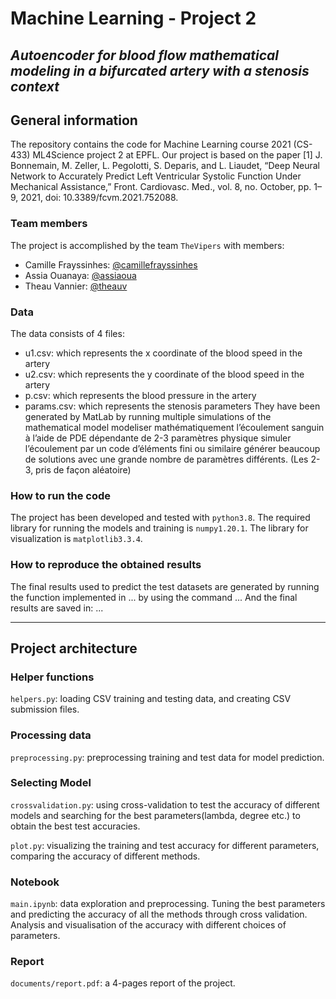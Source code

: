 # Machine Learning - Project 2 

## *Autoencoder for blood flow mathematical modeling in a bifurcated artery with a stenosis context*

## General information 

The repository contains the code for Machine Learning course 2021 (CS-433) ML4Science project 2 at EPFL. Our project is based on the paper [1] J. Bonnemain, M. Zeller, L. Pegolotti, S. Deparis, and L. Liaudet, “Deep Neural Network to Accurately Predict Left Ventricular Systolic Function Under Mechanical Assistance,” Front. Cardiovasc. Med., vol. 8, no. October, pp. 1–9, 2021, doi: 10.3389/fcvm.2021.752088.

### Team members
The project is accomplished by the team `TheVipers` with members:

- Camille Frayssinhes: [@camillefrayssinhes](https://github.com/camillefrayssinhes)
- Assia Ouanaya: [@assiaoua](https://github.com/assiaoua)
- Theau Vannier: [@theauv](https://github.com/theauv)

### Data
The data consists of 4 files: 
- u1.csv: which represents the x coordinate of the blood speed in the artery
- u2.csv: which represents the y coordinate of the blood speed in the artery
- p.csv: which represents the blood pressure in the artery
- params.csv: which represents the stenosis parameters
They have been generated by MatLab by running multiple simulations of the mathematical model 
modeliser mathématiquement l’écoulement sanguin à l’aide de PDE dépendante de 2-3 paramètres physique
simuler l’écoulement par un code d’éléments fini ou similaire
générer beaucoup de solutions avec une grande nombre de paramètres différents. (Les 2-3, pris de façon aléatoire)

### How to run the code
The project has been developed and tested with `python3.8`.
The required library for running the models and training is `numpy1.20.1`.
The library for visualization is `matplotlib3.3.4`.

### How to reproduce the obtained results

The final results used to predict the test datasets are generated by running the function implemented in ... by using the command ...
And the final results are saved in: ...

***
## Project architecture

### Helper functions

`helpers.py`: loading CSV training and testing data, and creating CSV submission files.

### Processing data 

`preprocessing.py`: preprocessing training and test data for model prediction.


### Selecting Model

`crossvalidation.py`: using cross-validation to test the accuracy of different models and searching for the best parameters(lambda, degree etc.) to obtain the best test accuracies.

`plot.py`: visualizing the training and test accuracy for different parameters, comparing the accuracy of different methods.

### Notebook

`main.ipynb`: data exploration and preprocessing. Tuning the best parameters and predicting the accuracy of all the methods through cross validation. Analysis and visualisation of the accuracy with different choices of parameters.



### Report

`documents/report.pdf`: a 4-pages report of the project.



